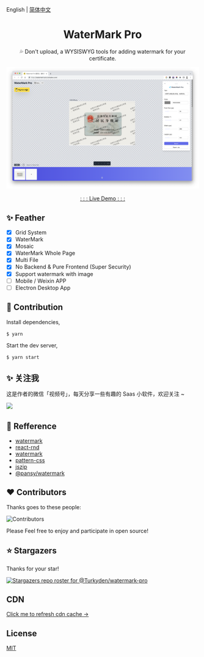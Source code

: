 English | [简体中文](./README_cn-zh.md)

<h1 align="center">WaterMark Pro</h1>

<p align="center">💦 Don't upload, a WYSISWYG tools for adding watermark for your certificate.</p>

![watermark pro](./screenshot.png)

<p align="center"><a href="https://watermark-pro.turkyden.com" target="_blank">: : : Live Demo : : :</a></p>

## ✨ Feather

- [x] Grid System
- [x] WaterMark
- [x] Mosaic
- [x] WaterMark Whole Page
- [x] Multi File
- [x] No Backend & Pure Frontend (Super Security)
- [x] Support watermark with image
- [ ] Mobile / Weixin APP
- [ ] Electron Desktop App

## 🔨 Contribution

Install dependencies,

```bash
$ yarn
```

Start the dev server,

```bash
$ yarn start
```

## ✨ 关注我

这是作者的微信「视频号」，每天分享一些有趣的 Saas 小软件，欢迎关注 ~

<img width="200" src="https://user-images.githubusercontent.com/24560160/230781326-de84d919-1410-4b8a-ad81-3b0f6ffbe7d2.png">

## 🔖 Refference

- [watermark](http://watermark.dxcweb.com/)
- [react-rnd](https://github.com/bokuweb/react-rnd)
- [watermark](https://github.com/pansyjs/react-components/tree/master/packages/watermark)
- [pattern-css](https://bansal.io/pattern-css)
- [jszip](https://github.com/Stuk/jszip)
- [@pansy/watermark](https://github.com/pansyjs/watermark)

## ❤️ Contributors

Thanks goes to these people:

![Contributors](https://contrib.rocks/image?repo=Turkyden/watermark-pro)

Please Feel free to enjoy and participate in open source!

## ⭐ Stargazers

Thanks for your star!

[![Stargazers repo roster for @Turkyden/watermark-pro](https://reporoster.com/stars/Turkyden/watermark-pro)](https://github.com/Turkyden/watermark-pro/stargazers)

## CDN

[Click me to refresh cdn cache &rarr;](https://purge.jsdelivr.net/gh/turkyden/watermark-pro@gh-pages/)

## License

[MIT](./LICENSE)
